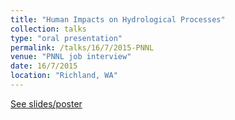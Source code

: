 ```yaml
---
title: "Human Impacts on Hydrological Processes"
collection: talks
type: "oral presentation"
permalink: /talks/16/7/2015-PNNL
venue: "PNNL job interview"
date: 16/7/2015
location: "Richland, WA"
---
```


[See slides/poster](https://1drv.ms/b/s!Ao47KtQYIZUrsTT5OBZs52uzLSn7?e=MJQkfF)
